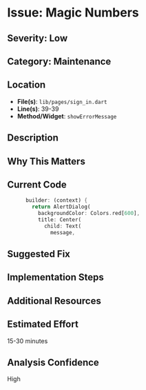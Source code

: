 # Issue: Magic Numbers

## Severity: Low

## Category: Maintenance

## Location
- **File(s)**: `lib/pages/sign_in.dart`
- **Line(s)**: 39-39
- **Method/Widget**: `showErrorMessage`

## Description


## Why This Matters


## Current Code
```dart
      builder: (context) {
        return AlertDialog(
          backgroundColor: Colors.red[600],
          title: Center(
            child: Text(
              message,
```

## Suggested Fix


## Implementation Steps


## Additional Resources


## Estimated Effort
15-30 minutes

## Analysis Confidence
High
